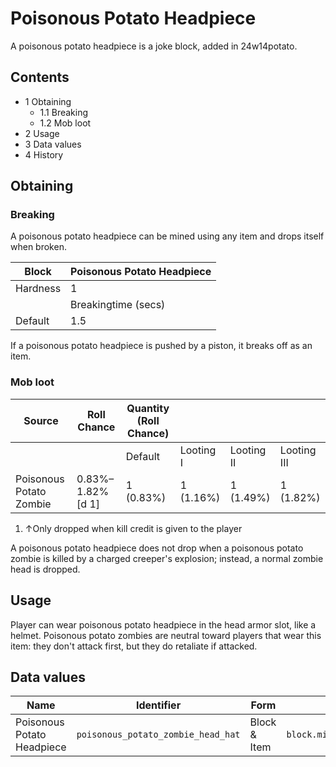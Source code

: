 # Poisonous Potato Headpiece
A poisonous potato headpiece is a joke block, added in 24w14potato. 

## Contents
- 1 Obtaining
	- 1.1 Breaking
	- 1.2 Mob loot
- 2 Usage
- 3 Data values
- 4 History

## Obtaining
### Breaking
A poisonous potato headpiece can be mined using any item and drops itself when broken.

| Block    | Poisonous Potato Headpiece |
|----------|----------------------------|
| Hardness | 1                          |
|          | Breakingtime (secs)        |
| Default  | 1.5                        |

If a poisonous potato headpiece is pushed by a piston, it breaks off as an item.

### Mob loot
| Source                  | Roll Chance      | Quantity (Roll Chance) |           |            |             |
|-------------------------|------------------|------------------------|-----------|------------|-------------|
|                         |                  | Default                | Looting I | Looting II | Looting III |
| Poisonous Potato Zombie | 0.83%–1.82%[d 1] | 1 (0.83%)              | 1 (1.16%) | 1 (1.49%)  | 1 (1.82%)   |

1. ↑Only dropped when kill credit is given to the player

A poisonous potato headpiece does not drop when a poisonous potato zombie is killed by a charged creeper's explosion; instead, a normal zombie head is dropped.

## Usage
Player can wear poisonous potato headpiece in the head armor slot, like a helmet. Poisonous potato zombies are neutral toward players that wear this item: they don't attack first, but they do retaliate if attacked.

## Data values
| Name                       | Identifier                         | Form         | Translation key                                    |
|----------------------------|------------------------------------|--------------|----------------------------------------------------|
| Poisonous Potato Headpiece | `poisonous_potato_zombie_head_hat` | Block & Item | `block.minecraft.poisonous_potato_zombie_head_hat` |


